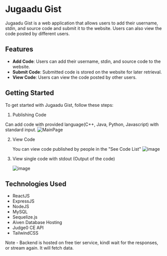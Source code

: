 
# Jugaadu Gist


Jugaadu Gist is a web application that allows users to add their username, stdin, and source code and submit it to the website. Users can also view the code posted by different users.

## Features

- **Add Code**: Users can add their username, stdin, and source code to the website.
- **Submit Code**: Submitted code is stored on the website for later retrieval.
- **View Code**: Users can view the code posted by other users.

## Getting Started

To get started with Jugaadu Gist, follow these steps:

1.  Publishing Code

Can add code with provided language(C++, Java, Python, Javascript) with standard input.
![MainPage](https://github.com/sahilvaidya13/tuf_intern/assets/75790890/a771fb4f-4a40-4d58-a6c6-0e3f32a9d84b)


2. View Code
	
	You can view code published by people in the "See Code List"
	![image](https://github.com/sahilvaidya13/tuf_intern/assets/75790890/ec1c90ec-9af1-4cba-9e8f-b759bfde7a46)

3. View single code with stdout (Output of the code)

	![image](https://github.com/sahilvaidya13/tuf_intern/assets/75790890/d52dcfa4-9569-46b2-bcd1-b362fb6f206f)


## Technologies Used

 - ReactJS
 - ExpressJS
 - NodeJS
 - MySQL
 - Sequelize.js
 - Aiven Database Hosting
 - Judge0 CE API
 - TailwindCSS


Note - Backend is hosted on free tier service, kindl wait for the responses, or stream again. It will fetch data.
